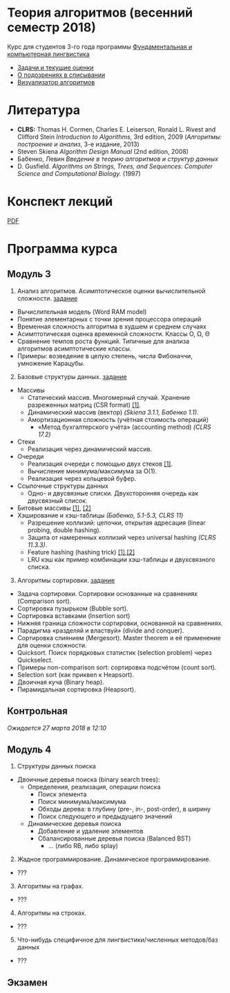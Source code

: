 # Теория алгоритмов (весенний семестр 2018)

Курс для студентов 3-го года программы [Фундаментальная и компьютерная лингвистика](https://www.hse.ru/ba/ling/)

* [Задачи и текущие оценки](https://docs.google.com/spreadsheets/d/e/2PACX-1vRkI9ORu_drRCs7EGCNriny9_zrseHFBuIl8-aJt--NMskHg1jj7LWojfsCNxhqDmsZjIbcsa42MvN2/pubhtml)
* [О подозрениях в списывании](meta/cheating.md)
* [Визуализатор алгоритмов](http://algo-visualizer.jasonpark.me)

# Литература

* **CLRS:** Thomas H. Cormen, Charles E. Leiserson, Ronald L. Rivest and Clifford Stein *Introduction to Algorithms*, 3rd edition, 2009
  (*Алгоритмы: построение и анализ*, 3-е издание, 2013)
* Steven Skiena *Algorithm Design Manual* (2nd edition, 2008)
* Бабенко, Левин *Введение в теорию алгоритмов и структур данных*
* D. Gusfield. *Algorithms on Strings, Trees, and Sequences: Computer Science and Computational Biology.* (1997)

# Конспект лекций

[PDF](https://mkuznets.com/hse/2018-alg/lecture_notes.pdf)


# Программа курса

## Модуль 3

1. Анализ алгоритмов. Асимптотическое оценки вычислительной сложности. [задание](problems/01)
  * Вычислительная модель (Word RAM model)
  * Понятие элементарных с точки зрения процессора операций
  * Временная сложность алгоритма в худшем и среднем случаях
  * Асимптотическая оценка временной сложности. Классы O, Ω, Θ
  * Сравнение темпов роста функций. Типичные для анализа алгоритмов асимптотические классы.
  * Примеры: возведение в целую степень, числа Фибоначчи, умножение Карацубы.
2. Базовые структуры данных. [задание](problems/02)
  * Массивы
    * Статический массив. Многомерный случай. Хранение разреженных матриц (CSR format) [[1]](https://en.wikipedia.org/wiki/Sparse_matrix#Compressed_sparse_row_(CSR,_CRS_or_Yale_format)).
    * Динамический массив (вектор) *(Skiena 3.1.1, Бабенко 1.1)*.
    * Амортизационная сложность (учётная стоимость операций)
      * «Метод бухгалтерского учёта» (accounting method) *(CLRS 17.2)*
  * Стеки
      * Реализация через динамический массив.
  * Очереди
    * Реализация очереди с помощью двух стеков [[1]](https://stackoverflow.com/questions/69192/how-to-implement-a-queue-using-two-stacks).
    * Вычисление минимума/максимума за O(1).
    * Реализация через кольцевой буфер.
  * Ссылочные структуры данных
    * Одно- и двусвязные списки. Двухсторонняя очередь как двусвязный список.
  * Битовые массивы [[1]](https://en.wikipedia.org/wiki/Bit_array), [[2]](https://wiki.python.org/moin/BitArrays)
  * Хэширование и хэш-таблицы *(Бабенко, 5.1-5.3, CLRS 11)*
    * Разрешение коллизий: цепочки, открытая адресация (linear probing, double hashing).
    * Защита от намеренных коллизий через universal hashing *(CLRS 11.3.3)*.
    * Feature hashing (hashing trick) [[1]](https://en.wikipedia.org/wiki/Feature_hashing),[[2]](http://scikit-learn.org/stable/modules/feature_extraction.html#feature-hashing)
    * LRU кэш как пример комбинации хэш-таблицы и двухсвязного списка.
3. Алгоритмы сортировки. [задание](problems/03)
  * Задача сортировки. Сортировки основанные на сравнениях (Comparison sort).
  * Сортировка пузырьком (Bubble sort).
  * Сортировка вставками (Insertion sort)
  * Нижняя граница сложности сортировки, основанной на сравнениях.
  * Парадигма «разделяй и властвуй» (divide and conquer).
  * Сортировка слиянием (Mergesort). Master theorem и её применение для оценки сложности.
  * Quicksort. Поиск порядковых статистик (selection problem) через Quickselect.
  * Примеры non-comparison sort: сортировка подсчётом (count sort).
  * Selection sort (как приквел к Heapsort).
  * Двоичная куча (Binary heap).
  * Пирамидальная сортировка (Heapsort).

## Контрольная

*Ожидается 27 марта 2018 в 12:10*

## Модуль 4

1. Структуры данных поиска
  * Двоичные деревья поиска (binary search trees):
    * Определения, реализация, операции поиска
      * Поиск элемента
      * Поиск минимума/максимума
      * Обходы дерева: в глубину (pre-, in-, post-order), в ширину
      * Поиск следующего и предыдущего значений
    * Динамические деревья поиска
      * Добавление и удаление элементов
      * Сбалансированные деревья поиска (Balanced BST)
        * ... (либо RB, либо splay)
2. Жадное программирование. Динамическое программирование.
  * ???
3. Алгоритмы на графах.
  * ???
4. Алгоритмы на строках.
  * ???
5. Что-нибудь специфичное для лингвистики/численных методов/баз данных
  * ???

## Экзамен